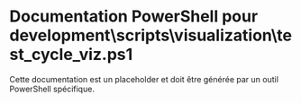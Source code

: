 # Documentation PowerShell pour development\scripts\visualization\test_cycle_viz.ps1

Cette documentation est un placeholder et doit être générée par un outil PowerShell spécifique.
